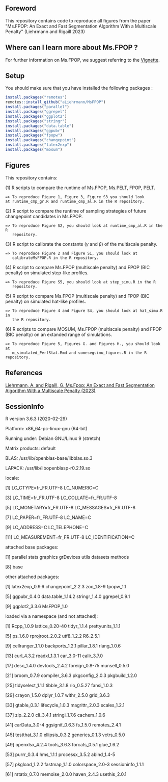 ## Foreword

This repository contains code to reproduce all figures from the paper "Ms.FPOP: 
An Exact and Fast Segmentation Algorithm With a Multiscale Penalty" (Liehrmann 
and Rigaill 2023) 

## Where can I learn more about Ms.FPOP ?

For further information on Ms.FPOP, we suggest referring to the 
[Vignette](https://aliehrmann.github.io/MsFPOP/index.html).

## Setup

You should make sure that you have installed the following packages : 
``` r
install.packages("remotes")
remotes::install_github("aLiehrmann/MsFPOP")
install.packages("parallel")
install.packages("ggrepel")
install.packages("ggplot2")
install.packages("stringr")
install.packages("data.table")
install.packages("ggpubr")
install.packages("fpopw")
install.packages("changepoint")
install.packages("latex2exp")
install.packages("mosum")
```

## Figures
  
This repository contains: 

(1) R scripts to compare the runtime of Ms.FPOP, Ms.PELT, FPOP, PELT.

    => To reproduce Figure 1, Figure 3, Figure S3 you should look 
    at runtime_cmp_gr.R and runtime_cmp_al.R in the R repository. 

(2) R script to compare the runtime of sampling strategies of future changepoint 
    candidates in Ms.FPOP.

    => To reproduce Figure S2, you should look at runtime_cmp_al.R in the R 
       repository.
    
(3) R script to calibrate the constants ($\gamma$ and $\beta$) of the multiscale
    penalty. 

    => To reproduce Figure 2 and Figure S1, you should look at 
       calibrateMsFPOP.R in the R repository.
    
(4) R script to compare Ms.FPOP (multiscale penalty) and FPOP (BIC penalty) on 
    simulated step-like profiles.

    => To reproduce Figure S5, you should look at step_simu.R in the R 
       repository.
    
(5) R script to compare Ms.FPOP (multiscale penalty) and FPOP (BIC penalty) on 
    simulated hat-like profiles.

    => To reproduce Figure 4 and Figure S4, you should look at hat_simu.R in 
       the R repository.

(6) R scripts to compare MOSUM, Ms.FPOP (multiscale penalty) and FPOP (BIC penalty)
    on an extanded range of simulations.
    
    => To reproduce Figure 5, Figures G. and Figures H., you should look at 
       m_simulated_PerfStat.Rmd and somesegsimu_figures.R in the R repository.
    
## References

[Liehrmann, A. and Rigaill, G. Ms.Fpop: An Exact and Fast Segmentation
Algorithm With a Multiscale Penalty (2023)]( 	
https://doi.org/10.48550/arXiv.2303.08723)

## SessionInfo

R version 3.6.3 (2020-02-29)

Platform: x86_64-pc-linux-gnu (64-bit)

Running under: Debian GNU/Linux 9 (stretch)

Matrix products: default

BLAS:   /usr/lib/openblas-base/libblas.so.3

LAPACK: /usr/lib/libopenblasp-r0.2.19.so

locale:

 [1] LC_CTYPE=fr_FR.UTF-8       LC_NUMERIC=C
               
 [3] LC_TIME=fr_FR.UTF-8        LC_COLLATE=fr_FR.UTF-8
     
 [5] LC_MONETARY=fr_FR.UTF-8    LC_MESSAGES=fr_FR.UTF-8
    
 [7] LC_PAPER=fr_FR.UTF-8       LC_NAME=C
                  
 [9] LC_ADDRESS=C               LC_TELEPHONE=C
             
[11] LC_MEASUREMENT=fr_FR.UTF-8 LC_IDENTIFICATION=C
       

attached base packages:

[1] parallel  stats     graphics  grDevices utils     datasets  methods
  
[8] base
     

other attached packages:

 [1] latex2exp_0.9.6   changepoint_2.2.3 zoo_1.8-9         fpopw_1.1
         
 [5] ggpubr_0.4.0      data.table_1.14.2 stringr_1.4.0     ggrepel_0.9.1
     
 [9] ggplot2_3.3.6     MsFPOP_1.0
        

loaded via a namespace (and not attached):

 [1] Rcpp_1.0.9        lattice_0.20-40   tidyr_1.1.4       prettyunits_1.1.1
 
 [5] ps_1.6.0          rprojroot_2.0.2   utf8_1.2.2        R6_2.5.1
          
 [9] cellranger_1.1.0  backports_1.2.1   pillar_1.8.1      rlang_1.0.6
       
[13] curl_4.3.2        readxl_1.3.1      car_3.0-11        callr_3.7.0
      
[17] desc_1.4.0        devtools_2.4.2    foreign_0.8-75    munsell_0.5.0
    
[21] broom_0.7.9       compiler_3.6.3    pkgconfig_2.0.3   pkgbuild_1.2.0
   
[25] tidyselect_1.1.1  tibble_3.1.8      rio_0.5.27        fansi_1.0.3
      
[29] crayon_1.5.0      dplyr_1.0.7       withr_2.5.0       grid_3.6.3
       
[33] gtable_0.3.1      lifecycle_1.0.3   magrittr_2.0.3    scales_1.2.1
     
[37] zip_2.2.0         cli_3.4.1         stringi_1.7.6     cachem_1.0.6
     
[41] carData_3.0-4     ggsignif_0.6.3    fs_1.5.0          remotes_2.4.1
    
[45] testthat_3.1.0    ellipsis_0.3.2    generics_0.1.3    vctrs_0.5.0
      
[49] openxlsx_4.2.4    tools_3.6.3       forcats_0.5.1     glue_1.6.2
       
[53] purrr_0.3.4       hms_1.1.1         processx_3.5.2    abind_1.4-5
      
[57] pkgload_1.2.2     fastmap_1.1.0     colorspace_2.0-3  sessioninfo_1.1.1

[61] rstatix_0.7.0     memoise_2.0.0     haven_2.4.3       usethis_2.0.1
